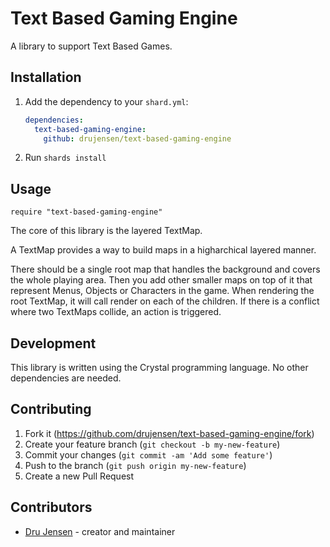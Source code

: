 # Text Based Gaming Engine

A library to support Text Based Games.

## Installation

1. Add the dependency to your `shard.yml`:

   ```yaml
   dependencies:
     text-based-gaming-engine:
       github: drujensen/text-based-gaming-engine
   ```

2. Run `shards install`

## Usage

```crystal
require "text-based-gaming-engine"
```

The core of this library is the layered TextMap.

A TextMap provides a way to build maps in a higharchical layered manner.

There should be a single root map that handles the background and covers the whole playing area.
Then you add other smaller maps on top of it that represent Menus, Objects or Characters in the game.
When rendering the root TextMap, it will call render on each of the children.  If there is a conflict
where two TextMaps collide, an action is triggered.

## Development

This library is written using the Crystal programming language. No other dependencies are needed.

## Contributing

1. Fork it (<https://github.com/drujensen/text-based-gaming-engine/fork>)
2. Create your feature branch (`git checkout -b my-new-feature`)
3. Commit your changes (`git commit -am 'Add some feature'`)
4. Push to the branch (`git push origin my-new-feature`)
5. Create a new Pull Request

## Contributors

- [Dru Jensen](https://github.com/drujensen) - creator and maintainer
